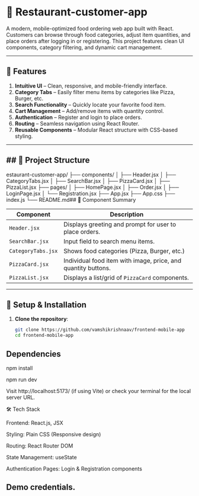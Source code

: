 
# 🍕 Restaurant-customer-app

A modern, mobile-optimized food ordering web app built with React. Customers can browse through food categories, adjust item quantities, and place orders after logging in or registering. This project features clean UI components, category filtering, and dynamic cart management.

---

## 🚀 Features

1. **Intuitive UI** – Clean, responsive, and mobile-friendly interface.
2. **Category Tabs** – Easily filter menu items by categories like Pizza, Burger, etc.
3. **Search Functionality** – Quickly locate your favorite food item.
4. **Cart Management** – Add/remove items with quantity control.
5. **Authentication** – Register and login to place orders.
6. **Routing** – Seamless navigation using React Router.
7. **Reusable Components** – Modular React structure with CSS-based styling.

---


## ## 📁 Project Structure

estaurant-customer-app/
├── components/
│ ├── Header.jsx
│ ├── CategoryTabs.jsx
│ ├── SearchBar.jsx
│ ├── PizzaCard.jsx
│ ├── PizzaList.jsx
├── pages/
│ ├── HomePage.jsx
│ ├── Order.jsx
│ ├── LoginPage.jsx
│ └── Registration.jsx
├── App.jsx
├── App.css
├── index.js
└── README.md## 🧩 Component Summary

| Component        | Description                                                   |
|------------------|---------------------------------------------------------------|
| `Header.jsx`     | Displays greeting and prompt for user to place orders.        |
| `SearchBar.jsx`  | Input field to search menu items.                             |
| `CategoryTabs.jsx`| Shows food categories (Pizza, Burger, etc.)                  |
| `PizzaCard.jsx`  | Individual food item with image, price, and quantity buttons. |
| `PizzaList.jsx`  | Displays a list/grid of `PizzaCard` components.               |

---

## 🔧 Setup & Installation

1. **Clone the repository**:
   ```bash
   git clone https://github.com/vamshikrishnaav/frontend-mobile-app
   cd frontend-mobile-app

## Dependencies
npm install

npm run dev

Visit http://localhost:5173/ (if using Vite) or check your terminal for the local server URL.

🛠️ Tech Stack

Frontend: React.js, JSX

Styling: Plain CSS (Responsive design)

Routing: React Router DOM

State Management: useState

Authentication Pages: Login & Registration components

## Demo credentials.

